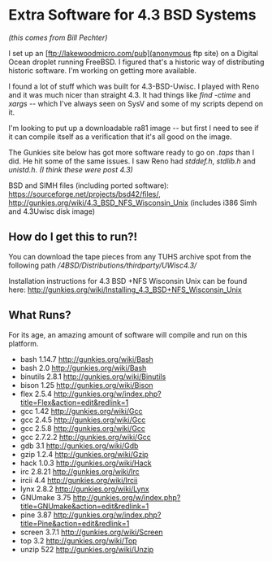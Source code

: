 # Extra Software for 4.3 BSD Systems

*(this comes from Bill Pechter)*

I set up an [ftp://lakewoodmicro.com/pub](anonymous ftp site) on a
Digital Ocean droplet running
FreeBSD. I figured that's a historic way of distributing historic
software.  I'm working on getting more available.

I found a lot of stuff which was built for 4.3-BSD-Uwisc.  I played
with Reno and it was much nicer than straight 4.3.  It had things like
*find -ctime* and *xargs* -- which I've always seen on SysV and some of my
scripts depend on it.

I'm looking to put up a downloadable ra81 image -- but first
I need to see if it can compile itself as a verification that it's
all good on the image.

The Gunkies site below has got more software ready to go on *.taps* than I did.
He hit some of the same issues.  I saw Reno had *stddef.h*, *stdlib.h* and
*unistd.h*.  *(I think these were post 4.3)*

BSD and SIMH files (including ported software):
<https://sourceforge.net/projects/bsd42/files/>,
<http://gunkies.org/wiki/4.3_BSD_NFS_Wisconsin_Unix> (includes i386
Simh and 4.3Uwisc disk image)

## How do I get this to run?!

You can download the tape pieces from any TUHS archive spot from
the following path */4BSD/Distributions/thirdparty/UWisc4.3/*

Installation instructions for 4.3 BSD +NFS Wisconsin Unix can be
found here: <http://gunkies.org/wiki/Installing_4.3_BSD+NFS_Wisconsin_Unix>

## What Runs?

For its age, an amazing amount of software will compile and run on
this platform.

 - bash 1.14.7 <http://gunkies.org/wiki/Bash>
 - bash 2.0 <http://gunkies.org/wiki/Bash>
 - binutils 2.8.1 <http://gunkies.org/wiki/Binutils>
 - bison 1.25 <http://gunkies.org/wiki/Bison>
 - flex 2.5.4 <http://gunkies.org/w/index.php?title=Flex&action=edit&redlink=1>
 - gcc 1.42 <http://gunkies.org/wiki/Gcc>
 - gcc 2.4.5 <http://gunkies.org/wiki/Gcc>
 - gcc 2.5.8 <http://gunkies.org/wiki/Gcc>
 - gcc 2.7.2.2 <http://gunkies.org/wiki/Gcc>
 - gdb 3.1 <http://gunkies.org/wiki/Gdb>
 - gzip  1.2.4 <http://gunkies.org/wiki/Gzip>
 - hack 1.0.3 <http://gunkies.org/wiki/Hack>
 - irc  2.8.21 <http://gunkies.org/wiki/Irc>
 - ircii 4.4 <http://gunkies.org/wiki/Ircii>
 - lynx 2.8.2 <http://gunkies.org/wiki/Lynx>
 - GNUmake 3.75 <http://gunkies.org/w/index.php?title=GNUmake&action=edit&redlink=1>
 - pine 3.87 <http://gunkies.org/w/index.php?title=Pine&action=edit&redlink=1>
 - screen 3.7.1 <http://gunkies.org/wiki/Screen>
 - top 3.2 <http://gunkies.org/wiki/Top>
 - unzip 522 <http://gunkies.org/wiki/Unzip>
